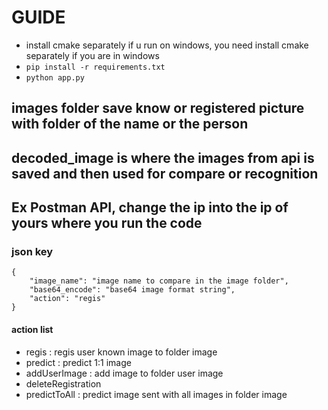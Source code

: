 # GUIDE

- install cmake separately if u run on windows, you need install cmake separately if you are in windows
- `pip install -r requirements.txt`
- `python app.py`

## images folder save know or registered picture with folder of the name or the person

## decoded_image is where the images from api is saved and then used for compare or recognition

## Ex Postman API, change the ip into the ip of yours where you run the code

### json key

```
{
    "image_name": "image name to compare in the image folder",
    "base64_encode": "base64 image format string",
    "action": "regis"
}
```

#### action list

- regis : regis user known image to folder image
- predict : predict 1:1 image
- addUserImage : add image to folder user image
- deleteRegistration
- predictToAll : predict image sent with all images in folder image
